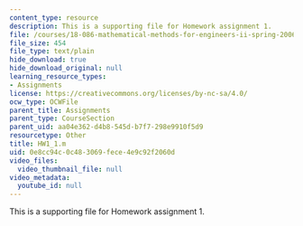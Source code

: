 ```yaml
---
content_type: resource
description: This is a supporting file for Homework assignment 1.
file: /courses/18-086-mathematical-methods-for-engineers-ii-spring-2006/0e8cc94c0c483069fece4e9c92f2060d_HW1_1.m
file_size: 454
file_type: text/plain
hide_download: true
hide_download_original: null
learning_resource_types:
- Assignments
license: https://creativecommons.org/licenses/by-nc-sa/4.0/
ocw_type: OCWFile
parent_title: Assignments
parent_type: CourseSection
parent_uid: aa04e362-d4b8-545d-b7f7-298e9910f5d9
resourcetype: Other
title: HW1_1.m
uid: 0e8cc94c-0c48-3069-fece-4e9c92f2060d
video_files:
  video_thumbnail_file: null
video_metadata:
  youtube_id: null
---
```

This is a supporting file for Homework assignment 1.